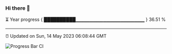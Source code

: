### Hi there 👋

⏳ Year progress { ██████████▁▁▁▁▁▁▁▁▁▁▁▁▁▁▁▁▁▁▁▁ } 36.51 %

---

⏰ Updated on Sun, 14 May 2023 06:08:44 GMT

![Progress Bar CI](https://github.com/Shyam-Makwana/GitHub-Actions-Demo/workflows/Progress%20Bar%20CI/badge.svg)
